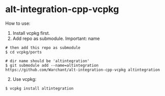 # alt-integration-cpp-vcpkg

How to use:

1. Install vcpkg first.
2. Add repo as submodule. Important: name 
```
# then add this repo as submodule
$ cd vcpkg/ports

# dir name should be 'altintegration'
$ git submodule add --name=altintegration https://github.com/Warchant/alt-integration-cpp-vcpkg altintegration
```

2. Use vcpkg:
```
$ vcpkg install altintegration
```
